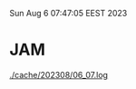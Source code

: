 Sun Aug  6 07:47:05 EEST 2023
# JAM
<a href='./cache/202308/06_07.log'>./cache/202308/06_07.log</a>
